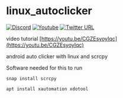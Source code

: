 # linux_autoclicker
[![Discord](https://img.shields.io/discord/316245914987528193?logo=discord)](https://discord.com/invite/v8dAnFV) [![Youtube](https://img.shields.io/badge/YouTube-FF0000?style=flat-square&logo=youtube&logoColor=white)](https://www.youtube.com/channel/UCrjKdwxaQMSV_NDywgKXVmw) [![Twitter URL](https://img.shields.io/twitter/follow/novaspirittech?style=flat-square&logo=twitter)](https://twitter.com/novaspirittech)

video tutorial [https://youtu.be/CGZEsyoyIqc](https://youtu.be/CGZEsyoyIqc)


android auto clicker with linux and scrcpy

Software needed for this to run

```
snap install scrcpy
```


```
apt install xautomation xdotool
```

